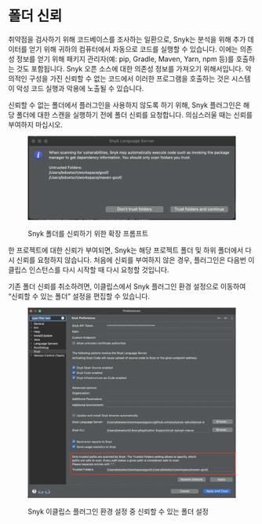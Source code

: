 # 폴더 신뢰

취약점을 검사하기 위해 코드베이스를 조사하는 일환으로, Snyk는 분석을 위해 추가 데이터를 얻기 위해 귀하의 컴퓨터에서 자동으로 코드를 실행할 수 있습니다. 이에는 의존성 정보를 얻기 위해 패키지 관리자(예: pip, Gradle, Maven, Yarn, npm 등)를 호출하는 것도 포함됩니다. Snyk 오픈 소스에 대한 의존성 정보를 가져오기 위해서입니다. 악의적인 구성을 가진 신뢰할 수 없는 코드에서 이러한 프로그램을 호출하는 것은 시스템이 악성 코드 실행과 악용에 노출될 수 있습니다.

신뢰할 수 없는 폴더에서 플러그인을 사용하지 않도록 하기 위해, Snyk 플러그인은 해당 폴더에 대한 스캔을 실행하기 전에 폴더 신뢰를 요청합니다. 의심스러울 때는 신뢰를 부여하지 마십시오.

<figure><img src="../../../.gitbook/assets/image (4) (2) (1) (1).png" alt="Snyk 폴더를 신뢰하기 위한 확장 프롬프트"><figcaption><p>Snyk 폴더를 신뢰하기 위한 확장 프롬프트</p></figcaption></figure>

한 프로젝트에 대한 신뢰가 부여되면, Snyk는 해당 프로젝트 폴더 및 하위 폴더에서 다시 신뢰를 요청하지 않습니다. 처음에 신뢰를 부여하지 않은 경우, 플러그인은 다음번 이클립스 인스턴스를 다시 시작할 때 다시 요청할 것입니다.

기존 폴더 신뢰를 취소하려면, 이클립스에서 Snyk 플러그인 환경 설정으로 이동하여 “신뢰할 수 있는 폴더” 설정을 편집할 수 있습니다.

<figure><img src="../../../.gitbook/assets/image (5) (3) (1) (1).png" alt="Snyk 이클립스 플러그인 환경 설정 중 신뢰할 수 있는 폴더 설정"><figcaption><p>Snyk 이클립스 플러그인 환경 설정 중 신뢰할 수 있는 폴더 설정</p></figcaption></figure>